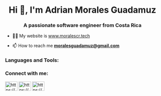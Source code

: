 <h1 align="center">Hi 👋, I'm Adrian Morales Guadamuz</h1>
<h3 align="center">A passionate software engineer from Costa Rica</h3>

- 👨‍💻 My website is www.moralescr.tech

- 📫 How to reach me **moralesguadamuz@gmail.com**

<h3 align="left">Languages and Tools:</h3>

<h3 align="left">Connect with me:</h3>
<p align="left">
<a href="https://www.linkedin.com/in/adrianm11/" target="blank"><img align="center" src="https://cdn.jsdelivr.net/npm/simple-icons@3.0.1/icons/linkedin.svg" alt="https://www.linkedin.com/in/adrianm11/" height="30" width="40" /></a>
<a href="https://www.facebook.com/adrianmoralesguadamuz/" target="blank"><img align="center" src="https://cdn.jsdelivr.net/npm/simple-icons@3.0.1/icons/facebook.svg" alt="https://www.facebook.com/adrianmoralesguadamuz/" height="30" width="40" /></a>
<a href="https://instagram.com/https://www.instagram.com/_morales_cr/" target="blank"><img align="center" src="https://cdn.jsdelivr.net/npm/simple-icons@3.0.1/icons/instagram.svg" alt="https://www.instagram.com/_morales_cr/" height="30" width="40" /></a>
</p>
